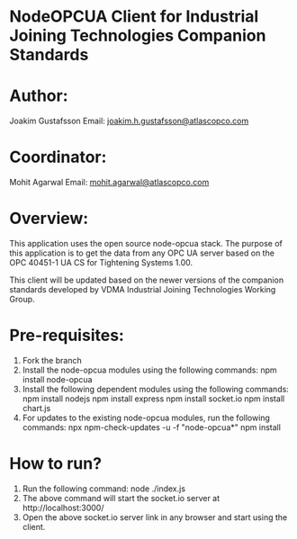 # NodeOPCUA Client for Industrial Joining Technologies Companion Standards

# Author:
Joakim Gustafsson
Email: joakim.h.gustafsson@atlascopco.com

# Coordinator: 
Mohit Agarwal 
Email: mohit.agarwal@atlascopco.com

# Overview:
This application uses the open source node-opcua stack. The purpose of this application is to get the data from any OPC UA server based on the OPC 40451-1 UA CS for Tightening Systems 1.00.

This client will be updated based on the newer versions of the companion standards developed by VDMA Industrial Joining Technologies Working Group. 

# Pre-requisites:
1. Fork the branch
2. Install the node-opcua modules using the following commands:
		npm install node-opcua
3. Install the following dependent modules using the following commands:
		npm install nodejs
		npm install express
		npm install socket.io
		npm install chart.js
4. For updates to the existing node-opcua modules, run the following commands:
		npx npm-check-updates -u -f "node-opcua*"
		npm install
		
# How to run?
1. Run the following command: node ./index.js
2. The above command will start the socket.io server at http://localhost:3000/
3. Open the above socket.io server link in any browser and start using the client.
